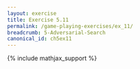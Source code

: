 ```yaml
---
layout: exercise
title: Exercise 5.11
permalink: /game-playing-exercises/ex_11/
breadcrumb: 5-Adversarial-Search
canonical_id: ch5ex11
---
```


{% include mathjax_support %}
